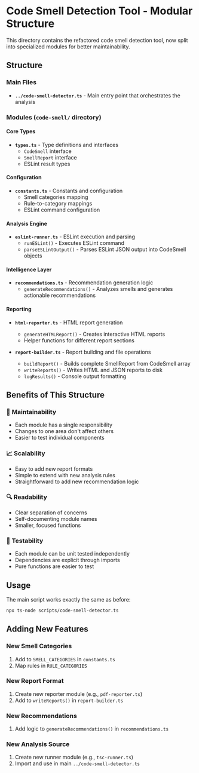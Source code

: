 # Code Smell Detection Tool - Modular Structure

This directory contains the refactored code smell detection tool, now split into specialized modules for better maintainability.

## Structure

### Main Files

- **`../code-smell-detector.ts`** - Main entry point that orchestrates the analysis

### Modules (`code-smell/` directory)

#### Core Types

- **`types.ts`** - Type definitions and interfaces
    - `CodeSmell` interface
    - `SmellReport` interface
    - ESLint result types

#### Configuration

- **`constants.ts`** - Constants and configuration
    - Smell categories mapping
    - Rule-to-category mappings
    - ESLint command configuration

#### Analysis Engine

- **`eslint-runner.ts`** - ESLint execution and parsing
    - `runESLint()` - Executes ESLint command
    - `parseESLintOutput()` - Parses ESLint JSON output into CodeSmell objects

#### Intelligence Layer

- **`recommendations.ts`** - Recommendation generation logic
    - `generateRecommendations()` - Analyzes smells and generates actionable recommendations

#### Reporting

- **`html-reporter.ts`** - HTML report generation
    - `generateHTMLReport()` - Creates interactive HTML reports
    - Helper functions for different report sections

- **`report-builder.ts`** - Report building and file operations
    - `buildReport()` - Builds complete SmellReport from CodeSmell array
    - `writeReports()` - Writes HTML and JSON reports to disk
    - `logResults()` - Console output formatting

## Benefits of This Structure

### 🔧 **Maintainability**

- Each module has a single responsibility
- Changes to one area don't affect others
- Easier to test individual components

### 📈 **Scalability**

- Easy to add new report formats
- Simple to extend with new analysis rules
- Straightforward to add new recommendation logic

### 🔍 **Readability**

- Clear separation of concerns
- Self-documenting module names
- Smaller, focused functions

### 🧪 **Testability**

- Each module can be unit tested independently
- Dependencies are explicit through imports
- Pure functions are easier to test

## Usage

The main script works exactly the same as before:

```bash
npx ts-node scripts/code-smell-detector.ts
```

## Adding New Features

### New Smell Categories

1. Add to `SMELL_CATEGORIES` in `constants.ts`
2. Map rules in `RULE_CATEGORIES`

### New Report Format

1. Create new reporter module (e.g., `pdf-reporter.ts`)
2. Add to `writeReports()` in `report-builder.ts`

### New Recommendations

1. Add logic to `generateRecommendations()` in `recommendations.ts`

### New Analysis Source

1. Create new runner module (e.g., `tsc-runner.ts`)
2. Import and use in main `../code-smell-detector.ts`

